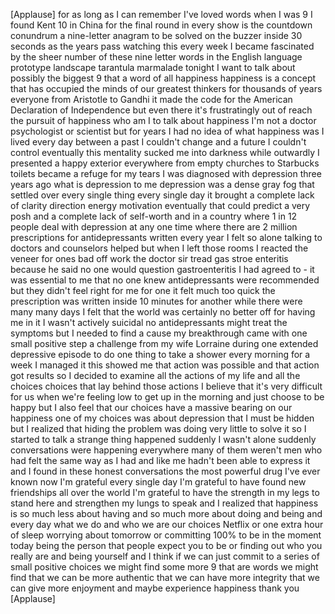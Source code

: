 
[Applause]
for as long as I can remember I&#39;ve loved
words when I was 9 I found Kent 10 in
China for the final round in every show
is the countdown conundrum a nine-letter
anagram to be solved on the buzzer
inside 30 seconds as the years pass
watching this every week I became
fascinated by the sheer number of these
nine letter words in the English
language prototype landscape tarantula
marmalade tonight I want to talk about
possibly the biggest 9 that a word of
all happiness happiness is a concept
that has occupied the minds of our
greatest thinkers for thousands of years
everyone from Aristotle to Gandhi it
made the code for the American
Declaration of Independence but even
there it&#39;s frustratingly out of reach
the pursuit of happiness who am I to
talk about happiness I&#39;m not a doctor
psychologist or scientist but for years
I had no idea of what happiness was I
lived every day between a past I
couldn&#39;t change and a future I couldn&#39;t
control eventually this mentality sucked
me into darkness while outwardly I
presented a happy exterior everywhere
from empty churches to Starbucks toilets
became a refuge for my tears I was
diagnosed with depression three years
ago what is depression to me depression
was a dense gray fog that settled over
every single thing every single day
it brought a complete lack of clarity
direction energy motivation eventually
that could predict a very posh and a
complete lack of self-worth and in a
country where 1 in 12 people deal with
depression at any one time where there
are 2 million prescriptions for
antidepressants written every year I
felt so alone talking to doctors and
counselors helped but when I left those
rooms I reacted the veneer for ones bad
off work the doctor sir tread gas
stroe enteritis because he said no one
would question gastroenteritis I had
agreed to - it was essential to me that
no one knew antidepressants were
recommended but they didn&#39;t feel right
for me for one it felt much too quick
the prescription was written inside 10
minutes for another while there were
many many days I felt that the world was
certainly no better off for having me in
it I wasn&#39;t actively suicidal no
antidepressants might treat the symptoms
but I needed to find a cause my
breakthrough came with one small
positive step a challenge from my wife
Lorraine during one extended depressive
episode to do one thing to take a shower
every morning for a week I managed it
this showed me that action was possible
and that action got results so I decided
to examine all the actions of my life
and all the choices choices that lay
behind those actions I believe that it&#39;s
very difficult for us when we&#39;re feeling
low to get up in the morning and just
choose to be happy but I also feel that
our choices have a massive bearing on
our happiness one of my choices was
about depression that I must be hidden
but I realized that hiding the problem
was doing very little to solve it so I
started to talk a strange thing happened
suddenly I wasn&#39;t alone suddenly
conversations were happening everywhere
many of them weren&#39;t men who had felt
the same way as I had and like me hadn&#39;t
been able to express it and I found in
these honest conversations the most
powerful drug I&#39;ve ever known now I&#39;m
grateful every single day I&#39;m grateful
to have found new friendships all over
the world I&#39;m grateful to have the
strength in my legs to stand here and
strengthen my lungs to speak and I
realized that happiness is so much less
about having and so much more about
doing and being and every day what we do
and who we are our choices Netflix or
one extra hour of sleep
worrying about tomorrow or committing
100% to be in the moment today being the
person that people expect you to be or
finding out who you really are and being
yourself
and I think if we can just commit to a
series of small positive choices we
might find some more 9 that are words we
might find that we can be more authentic
that we can have more integrity that we
can give more enjoyment and maybe
experience happiness thank you
[Applause]
